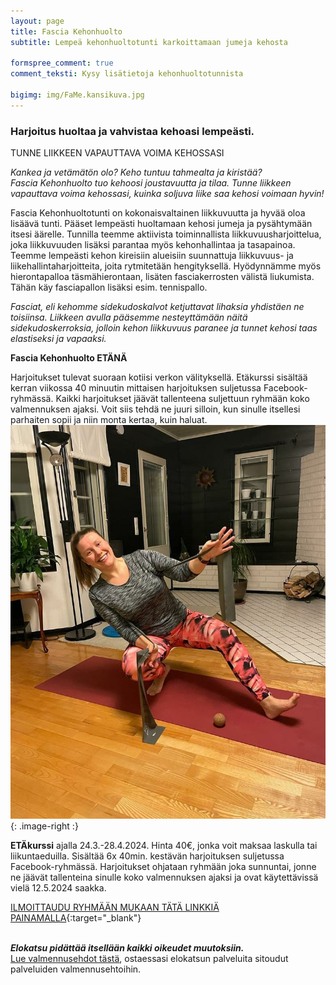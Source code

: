 ```yaml
---
layout: page
title: Fascia Kehonhuolto
subtitle: Lempeä kehonhuoltotunti karkoittamaan jumeja kehosta

formspree_comment: true
comment_teksti: Kysy lisätietoja kehonhuoltotunnista

bigimg: img/FaMe.kansikuva.jpg
---
```


### Harjoitus huoltaa ja vahvistaa kehoasi lempeästi.
<p></p>
<p class="otsikkolistapalkki">
TUNNE LIIKKEEN VAPAUTTAVA VOIMA KEHOSSASI
</p>


*Kankea ja vetämätön olo? Keho tuntuu tahmealta ja kiristää?*  
*Fascia Kehonhuolto tuo kehoosi joustavuutta ja tilaa. Tunne liikkeen vapauttava voima kehossasi, kuinka soljuva liike saa kehosi voimaan hyvin!*

Fascia Kehonhuoltotunti on kokonaisvaltainen liikkuvuutta ja hyvää oloa lisäävä tunti. Pääset lempeästi huoltamaan kehosi jumeja ja pysähtymään itsesi äärelle. Tunnilla teemme aktiivista toiminnallista liikkuvuusharjoittelua, joka liikkuvuuden lisäksi parantaa myös kehonhallintaa ja tasapainoa. Teemme lempeästi kehon kireisiin alueisiin
suunnattuja liikkuvuus- ja liikehallintaharjoitteita, joita rytmitetään hengityksellä. Hyödynnämme myös hierontapalloa täsmähierontaan, lisäten fasciakerrosten välistä liukumista. Tähän käy fasciapallon lisäksi esim. tennispallo.

*Fasciat, eli kehomme sidekudoskalvot ketjuttavat lihaksia yhdistäen ne toisiinsa. Liikkeen avulla pääsemme nesteyttämään näitä sidekudoskerroksia, jolloin kehon liikkuvuus paranee ja tunnet kehosi taas elastiseksi ja vapaaksi.*

**Fascia Kehonhuolto ETÄNÄ**
  
Harjoitukset tulevat suoraan kotiisi verkon välityksellä. Etäkurssi sisältää kerran viikossa 40 minuutin mittaisen harjoituksen suljetussa Facebook-ryhmässä. Kaikki harjoitukset jäävät tallenteena suljettuun ryhmään koko valmennuksen ajaksi. Voit siis tehdä ne juuri silloin, kun sinulle itsellesi parhaiten sopii ja niin monta kertaa, kuin haluat.
![fasciamethod](/img/Fame.mainoskuva.jpg "Kehuonhuolto"){: .image-right :}

**ETÄkurssi** ajalla 24.3.-28.4.2024. Hinta 40€, jonka voit maksaa laskulla tai liikuntaeduilla. Sisältää 6x 40min. kestävän harjoituksen suljetussa Facebook-ryhmässä. Harjoitukset ohjataan ryhmään joka sunnuntai, jonne ne jäävät tallenteina sinulle koko valmennuksen ajaksi ja ovat käytettävissä vielä 12.5.2024 saakka.

[ILMOITTAUDU RYHMÄÄN MUKAAN TÄTÄ LINKKIÄ PAINAMALLA](https://forms.gle/YLqrRA9ybiDimqRd6){:target="_blank"}
<br/><br/>

**_Elokatsu pidättää itsellään kaikki oikeudet muutoksiin._**  
[Lue valmennusehdot tästä](/valmennusehdot), ostaessasi elokatsun palveluita sitoudut palveluiden valmennusehtoihin.